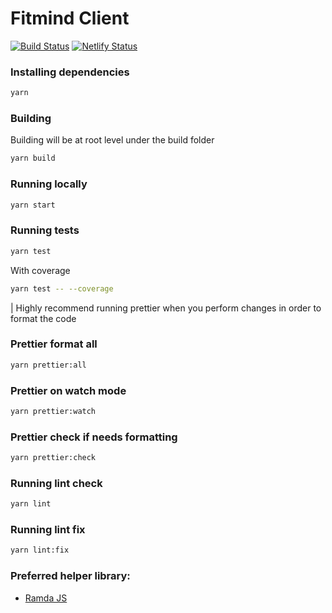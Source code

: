 # Fitmind Client

[![Build Status](https://travis-ci.org/fitmind/client.svg?branch=master)](https://travis-ci.org/fitmind/client)
[![Netlify Status](https://api.netlify.com/api/v1/badges/e17387ae-772b-43ee-b438-64a53b39624c/deploy-status)](https://app.netlify.com/sites/distracted-torvalds-9fe055/deploys)

### Installing dependencies

```bash
yarn
```

### Building

Building will be at root level under the build folder

```bash
yarn build
```

### Running locally

```bash
yarn start
```

### Running tests

```bash
yarn test
```

With coverage

```bash
yarn test -- --coverage
```

| Highly recommend running prettier when you perform changes in order to format the code

### Prettier format all

```bash
yarn prettier:all
```

### Prettier on watch mode

```bash
yarn prettier:watch
```

### Prettier check if needs formatting

```bash
yarn prettier:check
```

### Running lint check

```bash
yarn lint
```

### Running lint fix

```bash
yarn lint:fix
```

### Preferred helper library:

-   [Ramda JS](https://ramdajs.com/docs/#)
